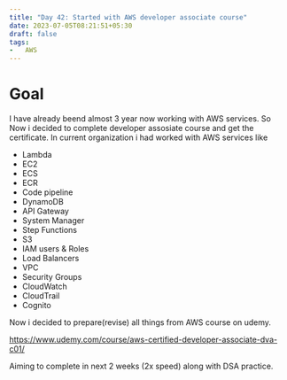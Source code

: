 ```yaml
---
title: "Day 42: Started with AWS developer associate course"
date: 2023-07-05T08:21:51+05:30
draft: false
tags:
-   AWS
---
```


# Goal

I have already beend almost 3 year now working with AWS services. So Now i decided to complete developer assosiate course and get the certificate. In current organization i had worked with AWS services like

-   Lambda
-   EC2
-   ECS
-   ECR
-   Code pipeline
-   DynamoDB
-   API Gateway
-   System Manager
-   Step Functions
-   S3
-   IAM users & Roles
-   Load Balancers
-   VPC
-   Security Groups
-   CloudWatch
-   CloudTrail
-   Cognito

Now i decided to prepare(revise) all things from AWS course on udemy.

https://www.udemy.com/course/aws-certified-developer-associate-dva-c01/

Aiming to complete in next 2 weeks (2x speed) along with DSA practice.